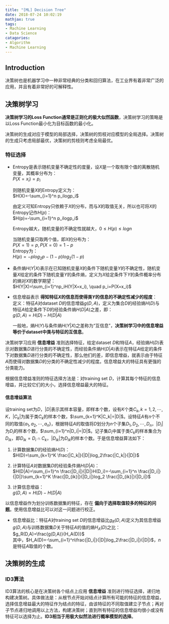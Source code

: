 ```yaml
---
title: "[ML] Decision Tree"
date: 2018-07-24 10:02:19
mathjax: true
tags:
- Machine Learning
- Data Science
catagories:
- Algorithm
- Machine Learning
---
```

## Introduction
决策树也是机器学习中一种非常经典的分类和回归算法，在工业界有着非常广泛的应用，并且有着非常好的可解释性。

## 决策树学习
__决策树学习的Loss Function通常是正则化的极大似然函数__，决策树学习的策略是以Loss Function最小化为目标函数的最小化。

决策树的生成对应于模型的局部选择，决策树的剪枝对应模型的全局选择。决策树的生成只考虑局部最优，决策树的剪枝则考虑全局最优。

### 特征选择
* Entropy是表示随机变量不确定性的度量，设$X$是一个取有限个值的离散随机变量，其概率分布为：  
  $P(X=x_i)=p_i$
    
  则随机变量$X$的Entropy定义为：  
  $H(X)=-\sum_{i=1}^n p_ilogp_i$

  由定义可知Entropy只依赖于$X$的分布，而与$X$的取值无关，所以也可将$X$的Entropy记作$H(p)$：  
  $H(p)=-\sum_{i=1}^n p_ilogp_i$

  Entropy越大，随机变量的不确定性就越大，$0\leq H(p)\leq logn$

  当随机变量只取两个值，即$X$的分布为：  
  $P(X=1)=p, P(X=0)=1-p$  
  Entropy为：  
  $H(p)=-plog_2p-(1-p)log_2(1-p)$

* 条件熵$H(Y|X)$表示在已知随机变量$X$的条件下随机变量$Y$的不确定性，随机变量$X$给定的条件下随机变量$Y$的条件熵，定义为$X$给定条件下$Y$的条件概率分布的熵对$X$的数学期望：  
  $H(Y|X)=\sum_{i=1}^np_iH(Y|X=x_i), \quad p_i=P(X=x_i)$

* 信息增益表示 __得知特征$X$的信息而使得类$Y$的信息的不确定性减少的程度__：  
  定义：特征$A$对dataset $D$的信息增益$g(D,A)$，定义为集合$D$的经验熵$H(D)$与特征$A$给定条件下$D$的经验条件熵$H(D|A)$之差，即：  
  $g(D,A)=H(D)-H(D|A)$  

  一般地，熵$H(Y)$与条件熵$H(Y|X)$之差称为“互信息”，__决策树学习中的信息增益等价于dataset中类与特征的互信息__。

决策树学习应用 __信息增益__ 准则选择特征，给定dataset $D$和特征$A$，经验熵$H(D)$表示对数据集$D$进行分类的不确定性，而经验条件熵$H(D|A)$表示在特征$A$给定的条件下对数据集$D$进行分类的不确定性，那么他们的差，即信息增益，就表示由于特征$A$而使得对数据集$D$的分类的不确定性减少的程度。信息增益大的特征具有更强的分类能力。

根据信息增益准则的特征选择方法是：对training set $D$，计算其每个特征的信息增益，并比较它们的大小，选择信息增益最大的特征。

#### 信息增益算法
设training set为$D$，$|D|$表示其样本容量，即样本个数，设有$K$个类$C_k,k=1,2,\cdots,K$，$|C_k|$为属于类$C_k$的样本个数，$\sum_{k=1}^K|C_k|=|D|$。设特征$A$有$n$个不同的取值$\{a_1,a_2,\cdots,a_n\}$，根据特征$A$的取值将$D$划分为$n$个子集$D_1,D_2,\cdots,D_n$，$|D_i|$为$D_i$的样本个数，$\sum_{i=1}^n|D_i|=|D|$。记子集$D_i$中属于类$C_k$的样本集合为$D_{ik}$，即$D_{ik}=D_i\cap C_k$，$|D_{ik}|$为$D_{ik}$的样本个数。于是信息增益算法如下：
1. 计算数据集$D$的经验熵$H(D)$：  
   $H(D)=\sum_{k=1}^K \frac{|C_k|}{|D|}log_2\frac{|C_k|}{|D|}$

2. 计算特征$A$对数据集$D$的经验条件熵$H(D|A)$：  
   $H(D|A)=\sum_{i=1}^n \frac{|D_i|}{|D|}H(D_i)=-\sum_{i=1}^n \frac{|D_i|}{|D|}\sum_{k=1}^K \frac{|D_{ik}|}{|D_i|}log_2 \frac{|D_{ik}|}{|D_i|}$

3. 计算信息增益：  
   $g(D,A)=H(D)-H(D|A)$

以信息增益作为划分训练数据集的特征，存在 __偏向于选择取值较多的特征的问题__。使用信息增益比可以对这一问题进行校正。

* 信息增益比：特征$A$对training set $D$的信息增益比$g_R(D,A)$定义为其信息增益$g(D,A)$与训练数据集$D$关于特征$A$的值的熵$H_A(D)$之比：  
  $g_R(D,A)=\frac{g(D,A)}{H_A(D)}$  
  其中，$H_A(D)=-\sum_{i=1}^n\frac{|D_i|}{|D|}log_2\frac{|D_i|}{|D|}$，$n$是特征$A$取值的个数。

## 决策树的生成
### ID3算法
ID3算法的核心是在决策树各个结点上应用 __信息增益__ 准则进行特征选择，递归地构建决策树。具体做法是：从根节点开始对结点计算所有可能的特征的信息增益，选择信息增益最大的特征作为结点的特征，由该特征的不同取值建立子节点；再对子节点递归地调用以上方法，构建决策树；直到所有特征的信息增益均很小或没有特征可以选择为止。__ID3相当于用极大似然法进行概率模型的选择__。


